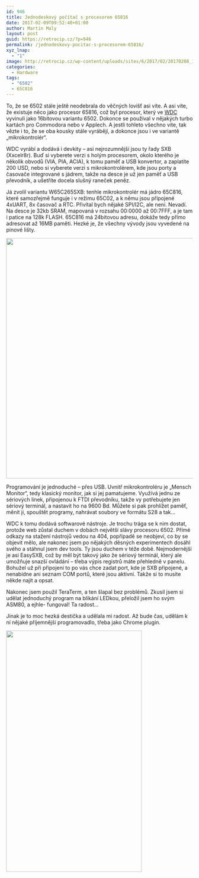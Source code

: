 ```yaml
---
id: 946
title: Jednodeskový počítač s procesorem 65816
date: 2017-02-09T09:52:40+01:00
author: Martin Maly
layout: post
guid: https://retrocip.cz/?p=946
permalink: /jednodeskovy-pocitac-s-procesorem-65816/
xyz_lnap:
  - "1"
image: http://retrocip.cz/wp-content/uploads/sites/6/2017/02/20170208_172413-600x198.jpg
categories:
  - Hardware
tags:
  - "6502"
  - 65C816
---
```

To, že se 6502 stále ještě neodebrala do věčných lovišť asi víte. A asi víte, že existuje něco jako procesor 65816, což byl procesor, který ve [WDC](http://westerndesigncenter.com/wdc/) vyvinuli jako 16bitovou variantu 6502. Dokonce se používal v nějakých turbo kartách pro Commodora nebo v Applech. A jestli tohleto všechno víte, tak vězte i to, že se oba kousky stále vyrábějí, a dokonce jsou i ve variantě &#8222;mikrokontrolér&#8220;.

WDC vyrábí a dodává i devkity &#8211; asi nejrozumnější jsou ty řady SXB (Xxcelr8r). Buď si vyberete verzi s holým procesorem, okolo kterého je několik obvodů (VIA, PIA, ACIA), k tomu paměť a USB konvertor, a zaplatíte 200 USD, nebo si vyberete verzi s mikrokontrolérem, kde jsou porty a časovače integrované s jádrem, takže na desce je už jen paměť a USB převodník, a ušetříte docela slušný raneček peněz.

Já zvolil variantu W65C265SXB: tenhle mikrokontrolér má jádro 65C816, které samozřejmě funguje i v režimu 65C02, a k němu jsou připojené 4xUART, 8x časovač a RTC. Přivítal bych nějaké SPI/I2C, ale není. Nevadí. Na desce je 32kb SRAM, mapovaná v rozsahu 00:0000 až 00:7FFF, a je tam i patice na 128k FLASH. 65C816 má 24bitovou adresu, dokáže tedy přímo adresovat až 16MB paměti. Hezké je, že všechny vývody jsou vyvedené na pinové lišty.

<a href="http://retrocip.cz/wp-content/uploads/sites/6/2017/02/20170208_172413.jpg" rel="lightbox"><img loading="lazy" class="aligncenter size-full wp-image-947" src="http://retrocip.cz/wp-content/uploads/sites/6/2017/02/20170208_172413.jpg" alt="" width="600" height="648" /></a>

Programování je jednoduché &#8211; přes USB. Uvnitř mikrokontroléru je &#8222;Mensch Monitor&#8220;, tedy klasický monitor, jak si jej pamatujeme. Využívá jednu ze sériových linek, připojenou k FTDI převodníku, takže vy potřebujete jen sériový terminál, a nastavit ho na 9600 Bd. Můžete si pak prohlížet paměť, měnit ji, spouštět programy, nahrávat soubory ve formátu S28 a tak&#8230;

WDC k tomu dodává softwarové nástroje. Je trochu trága se k nim dostat, protože web zůstal duchem v dobách největší slávy procesoru 6502. Přímé odkazy na stažení nástrojů vedou na 404, popřípadě se neobjeví, co by se objevit mělo, ale nakonec jsem po nějakých děsných experimentech dosáhl svého a stáhnul jsem dev tools. Ty jsou duchem v téže době. Nejmodernější je asi EasySXB, což by měl být takový jako že sériový terminál, který ale umožňuje snazší ovládání &#8211; třeba výpis registrů máte přehledně v panelu. Bohužel už při připojení to po vás chce zadat port, kde je SXB připojené, a nenabídne ani seznam COM portů, které jsou aktivní. Takže si to musíte někde najít a opsat.

Nakonec jsem použil TeraTerm, a ten šlapal bez problémů. Zkusil jsem si udělat jednoduchý program na blikání LEDkou, přeložil jsem ho svým ASM80, a ejhle- fungoval! Ta radost&#8230;

Jinak je to moc hezká destička a udělala mi radost. Až bude čas, udělám k ní nějaké příjemnější programovadlo, třeba jako Chrome plugin.

<a href="http://retrocip.cz/wp-content/uploads/sites/6/2017/02/20170208_172422.jpg" rel="lightbox"><img loading="lazy" class="aligncenter size-medium wp-image-949" src="http://retrocip.cz/wp-content/uploads/sites/6/2017/02/20170208_172422-366x650.jpg" alt="" width="366" height="650" srcset="https://retrocip.cz/wp-content/uploads/sites/6/2017/02/20170208_172422-366x650.jpg 366w, https://retrocip.cz/wp-content/uploads/sites/6/2017/02/20170208_172422-576x1024.jpg 576w, https://retrocip.cz/wp-content/uploads/sites/6/2017/02/20170208_172422.jpg 600w" sizes="(max-width: 366px) 100vw, 366px" /></a>